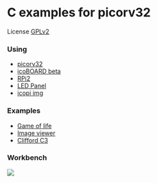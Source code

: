 # C examples for picorv32

License [GPLv2](http://www.gnu.org/licenses/old-licenses/gpl-2.0.html)

### Using

 * [picorv32](https://github.com/cliffordwolf/picorv32)
 * [icoBOARD beta](http://icoboard.org/icoboard-beta.html)
 * [RPi2](https://www.raspberrypi.org/products/raspberry-pi-2-model-b)
 * [LED Panel](http://bikerglen.com/projects/lighting/led-panel-1up/#The_LED_Panel)
 * [icopi img](https://mega.nz/#!U9cFBLLL!76Cuk1Tsltauhz_BKtxUNvf7VXbXZZ260sgM2DNnB5s)

### Examples

 * [Game of life](app_game_of_life/)
 * [Image viewer](app_image_viewer/)
 * [Clifford C3](http://svn.clifford.at/handicraft/2015/c3demo/)

### Workbench

![][workbench]

[workbench]: images/workbench.jpg
